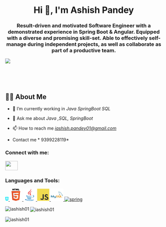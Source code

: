 <h1 align="center">Hi 👋, I'm Ashish Pandey</h1>
<h3 align="center">Result-driven and motivated Software Engineer with a demonstrated experience in Spring Boot & Angular. Equipped with a diverse and promising skill-set. Able to effectively self-manage during independent projects, as well as collaborate as part of a productive team.</h3>

<img src="https://camo.githubusercontent.com/2b526261e88935a5671e4a20a23e230c06dc6e9192706fa9d40190bf0f58a050/68747470733a2f2f692e70696e696d672e636f6d2f6f726967696e616c732f66612f37622f34622f66613762346264633362326637336537343965356332633634366434616531332e676966"/>

<p align="left"> <img src="https://komarev.com/ghpvc/?username=ujjawalyt&label=Profile%20views&color=0e75b6&style=flat" alt="" /> </p>

<p align="left"> <a href="https://github.com/ryo-ma/github-profile-trophy"><img src="https://github-profile-trophy.vercel.app/?username=iashish01" alt="" /></a> </p>


## 🙋‍♂️ About Me
- 🌱 I’m currently working in *Java SpringBoot SQL*

- 💬 Ask me about *Java ,SQL, SpringBoot*

- 📫 How to reach me *iashish.pandey01@gmail.com*

- Contact me * 9399228119*



<h3 align="left">Connect with me:</h3>

<p align="left">
<a href="https://www.linkedin.com/in/ashish-pandey-3593b8165" target="blank">
  <img align="center" src="https://raw.githubusercontent.com/rahuldkjain/github-profile-readme-generator/master/src/images/icons/Social/linked-in-alt.svg" alt="" height="30" width="40" /></a>
</p>

<h3 align="left">Languages and Tools:</h3>
<p align="left"> 
  <a href="https://www.w3schools.com/css/" target="_blank" rel="noreferrer"> 
    <!--<img src="https://raw.githubusercontent.com/devicons/devicon/master/icons/css3/css3-original-wordmark.svg" alt="css3" width="40" height="40"/>-->
  <svg xmlns="http://www.w3.org/2000/svg" height="1em" viewBox="0 0 384 512"><!--! Font Awesome Free 6.4.2 by @fontawesome - https://fontawesome.com License - https://fontawesome.com/license (Commercial License) Copyright 2023 Fonticons, Inc. --><style>svg{fill:#05e5f5}</style><path d="M0 32l34.9 395.8L192 480l157.1-52.2L384 32H0zm313.1 80l-4.8 47.3L193 208.6l-.3.1h111.5l-12.8 146.6-98.2 28.7-98.8-29.2-6.4-73.9h48.9l3.2 38.3 52.6 13.3 54.7-15.4 3.7-61.6-166.3-.5v-.1l-.2.1-3.6-46.3L193.1 162l6.5-2.7H76.7L70.9 112h242.2z"/></svg>
  </a> 
  <a href="https://www.w3.org/html/" target="_blank" rel="noreferrer"> <img src="https://raw.githubusercontent.com/devicons/devicon/master/icons/html5/html5-original-wordmark.svg" alt="html5" width="40" height="40"/> </a> <a href="https://www.java.com" target="_blank" rel="noreferrer"> <img src="https://raw.githubusercontent.com/devicons/devicon/master/icons/java/java-original.svg" alt="java" width="40" height="40"/> </a> <a href="https://developer.mozilla.org/en-US/docs/Web/JavaScript" target="_blank" rel="noreferrer"> <img src="https://raw.githubusercontent.com/devicons/devicon/master/icons/javascript/javascript-original.svg" alt="javascript" width="40" height="40"/> </a> <a href="https://www.mysql.com/" target="_blank" rel="noreferrer"> <img src="https://raw.githubusercontent.com/devicons/devicon/master/icons/mysql/mysql-original-wordmark.svg" alt="mysql" width="40" height="40"/> </a> <a href="https://spring.io/" target="_blank" rel="noreferrer"> <img src="https://www.vectorlogo.zone/logos/springio/springio-icon.svg" alt="spring" width="40" height="40"/> </a> </p>

<p><img align="left" src="https://github-readme-stats.vercel.app/api/top-langs?username=t&show_icons=true&locale=en&layout=compact" alt="iashish01" /></p>

<p>&nbsp;<img align="center" src="https://github-readme-stats.vercel.app/api?username=iashish01&show_icons=true&locale=en" alt="iashish01" /></p>

<p><img align="center" src="https://github-readme-streak-stats.herokuapp.com/?user=iashish01&" alt="iashish01" /></p>
